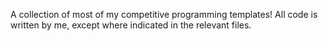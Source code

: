 A collection of most of my competitive programming templates! All code is written by me, except where indicated in the relevant files.

